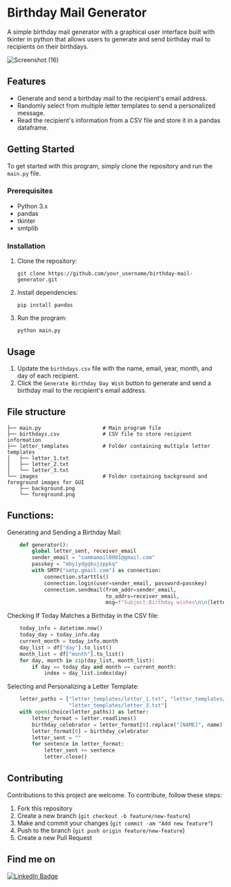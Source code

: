 # Birthday Mail Generator

A simple birthday mail generator with a graphical user interface built with tkinter in python that allows users to generate and send birthday mail to recipients on their birthdays. 

![Screenshot (16)](https://user-images.githubusercontent.com/87391223/235068885-9f08402c-98bf-44e8-816e-8567ea16f0f6.png)


## Features
- Generate and send a birthday mail to the recipient's email address.
- Randomly select from multiple letter templates to send a personalized message.
- Read the recipient's information from a CSV file and store it in a pandas dataframe.

## Getting Started
To get started with this program, simply clone the repository and run the `main.py` file. 

### Prerequisites
- Python 3.x
- pandas
- tkinter
- smtplib

### Installation
1. Clone the repository: 
   ```
   git clone https://github.com/your_username/birthday-mail-generator.git
   ```
2. Install dependencies:
   ```
   pip install pandas
   ```
3. Run the program:
   ```
   python main.py
   ```

## Usage
1. Update the `birthdays.csv` file with the name, email, year, month, and day of each recipient.
2. Click the `Generate Birthday Day Wish` button to generate and send a birthday mail to the recipient's email address.

## File structure
```
├── main.py                    # Main program file
├── birthdays.csv              # CSV file to store recipient information
├── letter_templates           # Folder containing multiple letter templates
│   ├── letter_1.txt
│   ├── letter_2.txt
│   └── letter_3.txt
└── images                     # Folder containing background and foreground images for GUI
    ├── background.png
    └── foreground.png
```

## Functions:
Generating and Sending a Birthday Mail:
```python
    def generator():
        global letter_sent, receiver_email
        sender_email = "summamail0001@gmail.com"
        passkey = "mbyiydgqkujzppkq"
        with SMTP("smtp.gmail.com") as connection:
            connection.starttls()
            connection.login(user=sender_email, password=passkey)
            connection.sendmail(from_addr=sender_email,
                                to_addrs=receiver_email,
                                msg=f"Subject:Birthday wishes\n\n{letter_sent}")
```

Checking If Today Matches a Birthday in the CSV file:
```python
    today_info = datetime.now()
    today_day = today_info.day
    current_month = today_info.month
    day_list = df["day"].to_list()
    month_list = df["month"].to_list()
    for day, month in zip(day_list, month_list):
        if day == today_day and month == current_month:
            index = day_list.index(day)
```

Selecting and Personalizing a Letter Template:
```python
    letter_paths = ["letter_templates/letter_1.txt", "letter_templates/letter_2.txt",
                    "letter_templates/letter_3.txt"]
    with open(choice(letter_paths)) as letter:
        letter_format = letter.readlines()
        birthday_celebrator = letter_format[0].replace("[NAME]", name)
        letter_format[0] = birthday_celebrator
        letter_sent = ""
        for sentence in letter_format:
            letter_sent += sentence
            letter.close()
```

## Contributing
Contributions to this project are welcome. To contribute, follow these steps:
1. Fork this repository
2. Create a new branch (`git checkout -b feature/new-feature`)
3. Make and commit your changes (`git commit -am "Add new feature"`)
4. Push to the branch (`git push origin feature/new-feature`)
5. Create a new Pull Request
## Find me on
[![LinkedIn Badge](https://img.shields.io/badge/LinkedIn-Profile-informational?style=flat&logo=linkedin&logoColor=white&color=0D76A8)](https://www.linkedin.com/in/gokul-bakkiyarasu-531535251)
